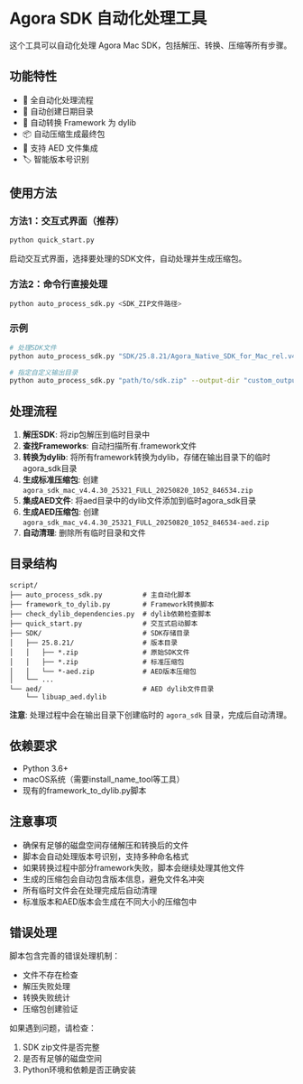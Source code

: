 # Agora SDK 自动化处理工具

这个工具可以自动化处理 Agora Mac SDK，包括解压、转换、压缩等所有步骤。

## 功能特性

- 🚀 全自动化处理流程
- 📅 自动创建日期目录
- 🔄 自动转换 Framework 为 dylib
- 📦 自动压缩生成最终包
- 🎯 支持 AED 文件集成
- 🏷️ 智能版本号识别

## 使用方法

### 方法1：交互式界面（推荐）

```bash
python quick_start.py
```

启动交互式界面，选择要处理的SDK文件，自动处理并生成压缩包。

### 方法2：命令行直接处理

```bash
python auto_process_sdk.py <SDK_ZIP文件路径>
```

### 示例

```bash
# 处理SDK文件
python auto_process_sdk.py "SDK/25.8.21/Agora_Native_SDK_for_Mac_rel.v4.4.30_25321_FULL_20250820_1052_846534.zip"

# 指定自定义输出目录
python auto_process_sdk.py "path/to/sdk.zip" --output-dir "custom_output"
```

## 处理流程

1. **解压SDK**: 将zip包解压到临时目录中
2. **查找Frameworks**: 自动扫描所有.framework文件
3. **转换为dylib**: 将所有framework转换为dylib，存储在输出目录下的临时agora_sdk目录
4. **生成标准压缩包**: 创建`agora_sdk_mac_v4.4.30_25321_FULL_20250820_1052_846534.zip`
5. **集成AED文件**: 将aed目录中的dylib文件添加到临时agora_sdk目录
6. **生成AED压缩包**: 创建`agora_sdk_mac_v4.4.30_25321_FULL_20250820_1052_846534-aed.zip`
7. **自动清理**: 删除所有临时目录和文件

## 目录结构

```
script/
├── auto_process_sdk.py          # 主自动化脚本
├── framework_to_dylib.py        # Framework转换脚本
├── check_dylib_dependencies.py  # dylib依赖检查脚本
├── quick_start.py               # 交互式启动脚本
├── SDK/                         # SDK存储目录
│   ├── 25.8.21/                 # 版本目录
│   │   ├── *.zip                # 原始SDK文件
│   │   ├── *.zip                # 标准压缩包
│   │   └── *-aed.zip            # AED版本压缩包
│   └── ...
└── aed/                         # AED dylib文件目录
    └── libuap_aed.dylib
```

**注意**: 处理过程中会在输出目录下创建临时的 `agora_sdk` 目录，完成后自动清理。

## 依赖要求

- Python 3.6+
- macOS系统（需要install_name_tool等工具）
- 现有的framework_to_dylib.py脚本

## 注意事项

- 确保有足够的磁盘空间存储解压和转换后的文件
- 脚本会自动处理版本号识别，支持多种命名格式
- 如果转换过程中部分framework失败，脚本会继续处理其他文件
- 生成的压缩包会自动包含版本信息，避免文件名冲突
- 所有临时文件会在处理完成后自动清理
- 标准版本和AED版本会生成在不同大小的压缩包中

## 错误处理

脚本包含完善的错误处理机制：
- 文件不存在检查
- 解压失败处理
- 转换失败统计
- 压缩包创建验证

如果遇到问题，请检查：
1. SDK zip文件是否完整
2. 是否有足够的磁盘空间
3. Python环境和依赖是否正确安装
